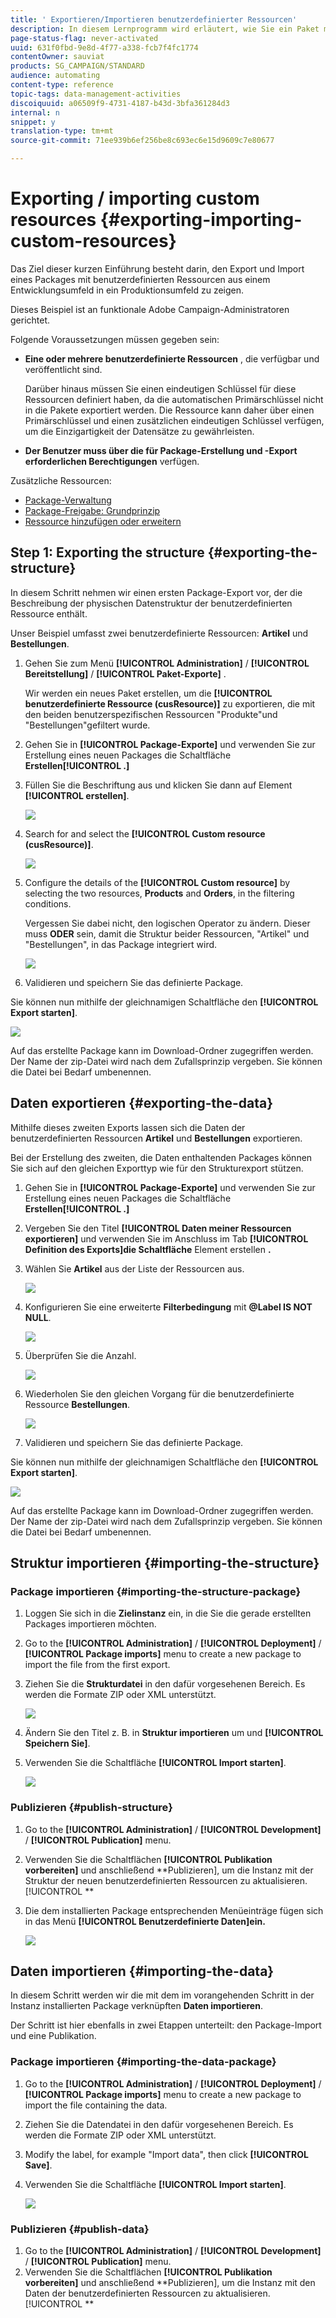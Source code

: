 ```yaml
---
title: ' Exportieren/Importieren benutzerdefinierter Ressourcen'
description: In diesem Lernprogramm wird erläutert, wie Sie ein Paket mit benutzerdefinierten Ressourcen exportieren und importieren.
page-status-flag: never-activated
uuid: 631f0fbd-9e8d-4f77-a338-fcb7f4fc1774
contentOwner: sauviat
products: SG_CAMPAIGN/STANDARD
audience: automating
content-type: reference
topic-tags: data-management-activities
discoiquuid: a06509f9-4731-4187-b43d-3bfa361284d3
internal: n
snippet: y
translation-type: tm+mt
source-git-commit: 71ee939b6ef256be8c693ec6e15d9609c7e80677

---
```



# Exporting / importing custom resources {#exporting-importing-custom-resources}

Das Ziel dieser kurzen Einführung besteht darin, den Export und Import eines Packages mit benutzerdefinierten Ressourcen aus einem Entwicklungsumfeld in ein Produktionsumfeld zu zeigen.

Dieses Beispiel ist an funktionale Adobe Campaign-Administratoren gerichtet.

Folgende Voraussetzungen müssen gegeben sein:

* **Eine oder mehrere benutzerdefinierte Ressourcen** , die verfügbar und veröffentlicht sind.

   Darüber hinaus müssen Sie einen eindeutigen Schlüssel für diese Ressourcen definiert haben, da die automatischen Primärschlüssel nicht in die Pakete exportiert werden. Die Ressource kann daher über einen Primärschlüssel und einen zusätzlichen eindeutigen Schlüssel verfügen, um die Einzigartigkeit der Datensätze zu gewährleisten.
* **Der Benutzer muss über die für Package-Erstellung und -Export erforderlichen Berechtigungen** verfügen.

Zusätzliche Ressourcen:

* [Package-Verwaltung](../../automating/using/managing-packages.md)
* [Package-Freigabe: Grundprinzip](../../developing/using/data-model-concepts.md)
* [Ressource hinzufügen oder erweitern](../../developing/using/key-steps-to-add-a-resource.md)

## Step 1: Exporting the structure {#exporting-the-structure}

In diesem Schritt nehmen wir einen ersten Package-Export vor, der die Beschreibung der physischen Datenstruktur der benutzerdefinierten Ressource enthält.

Unser Beispiel umfasst zwei benutzerdefinierte Ressourcen: **Artikel** und **Bestellungen**.

1. Gehen Sie zum Menü **[!UICONTROL Administration]** / **[!UICONTROL Bereitstellung]** / **[!UICONTROL Paket-Exporte]** .

   Wir werden ein neues Paket erstellen, um die **[!UICONTROL benutzerdefinierte Ressource (cusResource)]** zu exportieren, die mit den beiden benutzerspezifischen Ressourcen "Produkte"und "Bestellungen"gefiltert wurde.

1. Gehen Sie in **[!UICONTROL Package-Exporte]** und verwenden Sie zur Erstellung eines neuen Packages die Schaltfläche **Erstellen[!UICONTROL .]**
1. Füllen Sie die Beschriftung aus und klicken Sie dann auf Element **[!UICONTROL erstellen]**.

   ![](assets/cusresources_export1.png)

1. Search for and select the **[!UICONTROL Custom resource (cusResource)]**.

   ![](assets/cusresources_export2.png)

1. Configure the details of the **[!UICONTROL Custom resource]** by selecting the two resources, **Products** and **Orders**, in the filtering conditions.

   Vergessen Sie dabei nicht, den logischen Operator zu ändern. Dieser muss **ODER** sein, damit die Struktur beider Ressourcen, "Artikel" und "Bestellungen", in das Package integriert wird.

   ![](assets/cusresources_export3.png)

1. Validieren und speichern Sie das definierte Package.

Sie können nun mithilfe der gleichnamigen Schaltfläche den **[!UICONTROL Export starten]**.

![](assets/cusresources_export4.png)

Auf das erstellte Package kann im Download-Ordner zugegriffen werden. Der Name der zip-Datei wird nach dem Zufallsprinzip vergeben. Sie können die Datei bei Bedarf umbenennen.

## Daten exportieren {#exporting-the-data}

Mithilfe dieses zweiten Exports lassen sich die Daten der benutzerdefinierten Ressourcen **Artikel** und **Bestellungen** exportieren.

Bei der Erstellung des zweiten, die Daten enthaltenden Packages können Sie sich auf den gleichen Exporttyp wie für den Strukturexport stützen.

1. Gehen Sie in **[!UICONTROL Package-Exporte]** und verwenden Sie zur Erstellung eines neuen Packages die Schaltfläche **Erstellen[!UICONTROL .]**
1. Vergeben Sie den Titel **[!UICONTROL Daten meiner Ressourcen exportieren]** und verwenden Sie im Anschluss im Tab **[!UICONTROL Definition des Exports]die Schaltfläche** Element erstellen **.**
1. Wählen Sie **Artikel** aus der Liste der Ressourcen aus.

   ![](assets/cusresources_exportdata1.png)

1. Konfigurieren Sie eine erweiterte **Filterbedingung** mit **@Label IS NOT NULL**.

   ![](assets/cusresources_exportdata2.png)

1. Überprüfen Sie die Anzahl.

   ![](assets/cusresources_exportdata3.png)

1. Wiederholen Sie den gleichen Vorgang für die benutzerdefinierte Ressource **Bestellungen**.

   ![](assets/cusresources_exportdata4.png)

1. Validieren und speichern Sie das definierte Package.

Sie können nun mithilfe der gleichnamigen Schaltfläche den **[!UICONTROL Export starten]**.

![](assets/cusresources_exportdata5.png)

Auf das erstellte Package kann im Download-Ordner zugegriffen werden. Der Name der zip-Datei wird nach dem Zufallsprinzip vergeben. Sie können die Datei bei Bedarf umbenennen.

## Struktur importieren {#importing-the-structure}

### Package importieren {#importing-the-structure-package}

1. Loggen Sie sich in die **Zielinstanz** ein, in die Sie die gerade erstellten Packages importieren möchten.
1. Go to the **[!UICONTROL Administration]** / **[!UICONTROL Deployment]** / **[!UICONTROL Package imports]** menu to create a new package to import the file from the first export.
1. Ziehen Sie die **Strukturdatei** in den dafür vorgesehenen Bereich. Es werden die Formate ZIP oder XML unterstützt.

   ![](assets/cusresources_import2.png)

1. Ändern Sie den Titel z. B. in **Struktur importieren** um und **[!UICONTROL Speichern Sie]**.
1. Verwenden Sie die Schaltfläche **[!UICONTROL Import starten]**.

   ![](assets/cusresources_import3.png)

### Publizieren {#publish-structure}

1. Go to the **[!UICONTROL Administration]** / **[!UICONTROL Development]** / **[!UICONTROL Publication]** menu.
1. Verwenden Sie die Schaltflächen **[!UICONTROL Publikation vorbereiten]** und anschließend **Publizieren], um die Instanz mit der Struktur der neuen benutzerdefinierten Ressourcen zu aktualisieren.[!UICONTROL **
1. Die dem installierten Package entsprechenden Menüeinträge fügen sich in das Menü **[!UICONTROL Benutzerdefinierte Daten]ein.**

   ![](assets/cusresources_import1.png)

## Daten importieren {#importing-the-data}

In diesem Schritt werden wir die mit dem im vorangehenden Schritt in der Instanz installierten Package verknüpften **Daten importieren**.

Der Schritt ist hier ebenfalls in zwei Etappen unterteilt: den Package-Import und eine Publikation.

### Package importieren {#importing-the-data-package}

1. Go to the **[!UICONTROL Administration]** / **[!UICONTROL Deployment]** / **[!UICONTROL Package imports]** menu to create a new package to import the file containing the data.
1. Ziehen Sie die Datendatei in den dafür vorgesehenen Bereich. Es werden die Formate ZIP oder XML unterstützt.
1. Modify the label, for example "Import data", then click **[!UICONTROL Save]**.
1. Verwenden Sie die Schaltfläche **[!UICONTROL Import starten]**.

   ![](assets/cusresources_importdata.png)

### Publizieren {#publish-data}

1. Go to the **[!UICONTROL Administration]** / **[!UICONTROL Development]** / **[!UICONTROL Publication]** menu.
1. Verwenden Sie die Schaltflächen **[!UICONTROL Publikation vorbereiten]** und anschließend **Publizieren], um die Instanz mit den Daten der benutzerdefinierten Ressourcen zu aktualisieren.[!UICONTROL **
